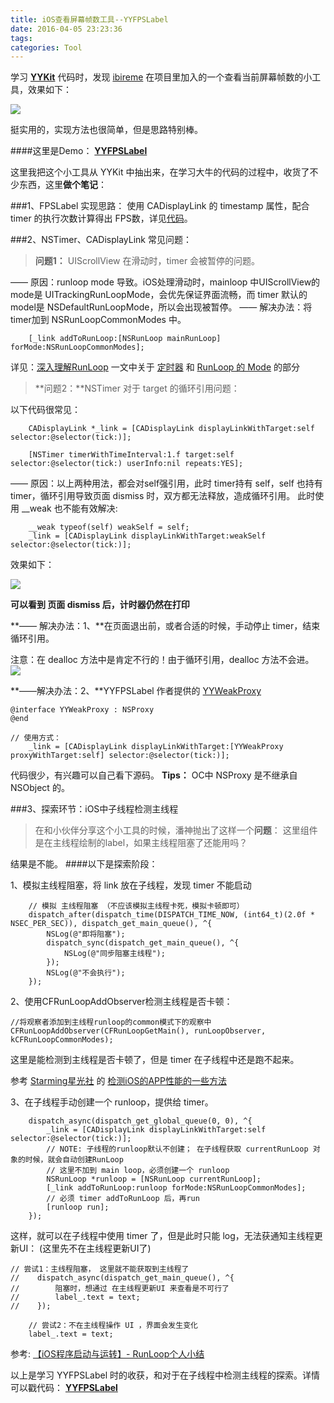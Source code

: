 ```yaml
---
title: iOS查看屏幕帧数工具--YYFPSLabel
date: 2016-04-05 23:23:36
tags:
categories: Tool
---
```


学习 **[YYKit](https://github.com/ibireme/YYKit)** 代码时，发现 [ibireme](https://github.com/ibireme) 在项目里加入的一个查看当前屏幕帧数的小工具，效果如下：

![](http://upload-images.jianshu.io/upload_images/332029-36fb1bdbfb423531.gif?imageMogr2/auto-orient/strip)

挺实用的，实现方法也很简单，但是思路特别棒。

####这里是Demo： **[YYFPSLabel](https://github.com/yehot/YYFPSLabel)**


这里我把这个小工具从 YYKit 中抽出来，在学习大牛的代码的过程中，收货了不少东西，这里**做个笔记**：

###1、FPSLabel 实现思路：
使用 CADisplayLink 的 timestamp 属性，配合 timer 的执行次数计算得出 FPS数，详见[代码](https://github.com/yehot/YYFPSLabel/blob/master/YYFPSLabel/YYFPSLabel/YYFPSLabel.m)。

###2、NSTimer、CADisplayLink 常见问题：
>**问题1：** UIScrollView 在滑动时，timer 会被暂停的问题。

—— 原因：runloop mode 导致。iOS处理滑动时，mainloop 中UIScrollView的mode是 UITrackingRunLoopMode，会优先保证界面流畅，而 timer 默认的model是 NSDefaultRunLoopMode，所以会出现被暂停。
—— 解决办法：将timer加到 NSRunLoopCommonModes 中。
```
    [_link addToRunLoop:[NSRunLoop mainRunLoop] forMode:NSRunLoopCommonModes];
```

详见：[深入理解RunLoop](http://blog.ibireme.com/2015/05/18/runloop/) 一文中关于 [定时器](http://blog.ibireme.com/2015/05/18/runloop/#timer)  和 [RunLoop 的 Mode](http://blog.ibireme.com/2015/05/18/runloop/#mode) 的部分
>**问题2：**NSTimer 对于 target 的循环引用问题：

以下代码很常见：
```
    CADisplayLink *_link = [CADisplayLink displayLinkWithTarget:self selector:@selector(tick:)];

    [NSTimer timerWithTimeInterval:1.f target:self selector:@selector(tick:) userInfo:nil repeats:YES];

```
—— 原因：以上两种用法，都会对self强引用，此时 timer持有 self，self 也持有 timer，循环引用导致页面 dismiss 时，双方都无法释放，造成循环引用。
此时使用 __weak 也不能有效解决:
```
    __weak typeof(self) weakSelf = self;
    _link = [CADisplayLink displayLinkWithTarget:weakSelf selector:@selector(tick:)];
```
效果如下：

![](http://upload-images.jianshu.io/upload_images/332029-6b2957fc2ff9cc8b.gif?imageMogr2/auto-orient/strip)

**可以看到 页面 dismiss 后，计时器仍然在打印**

**—— 解决办法：1、**在页面退出前，或者合适的时候，手动停止 timer，结束循环引用。

注意：在 dealloc 方法中是肯定不行的！由于循环引用，dealloc 方法不会进。
![](http://upload-images.jianshu.io/upload_images/332029-90b68a2f2381e4f0.png?imageMogr2/auto-orient/strip%7CimageView2/2/w/1240)

**——解决办法：2、**YYFPSLabel 作者提供的 [YYWeakProxy](https://github.com/yehot/YYFPSLabel/blob/master/YYFPSLabel/YYFPSLabel/YYWeakProxy.m)

```
@interface YYWeakProxy : NSProxy
@end

// 使用方式：
    _link = [CADisplayLink displayLinkWithTarget:[YYWeakProxy proxyWithTarget:self] selector:@selector(tick:)];

```
代码很少，有兴趣可以自己看下源码。
**Tips：** OC中 NSProxy 是不继承自 NSObject 的。

###3、探索环节：iOS中子线程检测主线程
>在和小伙伴分享这个小工具的时候，潘神抛出了这样一个**问题**：
这里组件是在主线程绘制的label，如果主线程阻塞了还能用吗？


结果是不能。
####以下是探索阶段：

1、模拟主线程阻塞，将 link 放在子线程，发现 timer 不能启动

```OC
    // 模拟 主线程阻塞 （不应该模拟主线程卡死，模拟卡顿即可）
    dispatch_after(dispatch_time(DISPATCH_TIME_NOW, (int64_t)(2.0f * NSEC_PER_SEC)), dispatch_get_main_queue(), ^{  
        NSLog(@"即将阻塞");
        dispatch_sync(dispatch_get_main_queue(), ^{
            NSLog(@"同步阻塞主线程");
        });
        NSLog(@"不会执行");
    });
```

2、使用CFRunLoopAddObserver检测主线程是否卡顿：

```
//将观察者添加到主线程runloop的common模式下的观察中
CFRunLoopAddObserver(CFRunLoopGetMain(), runLoopObserver, kCFRunLoopCommonModes);
```

这里是能检测到主线程是否卡顿了，但是 timer 在子线程中还是跑不起来。

参考 [Starming星光社](https://www.google.com.hk/url?sa=t&rct=j&q=&esrc=s&source=web&cd=1&ved=0ahUKEwjx0Zjw4_fLAhWVj44KHdkUAvwQFggbMAA&url=%68%74%74%70%3a%2f%2f%77%77%77%2e%73%74%61%72%6d%69%6e%67%2e%63%6f%6d%2f&usg=AFQjCNF2xjShwXV0aXfKo1yXQHN95DRCAA&sig2=C_ywHG5vt8byOOqA6x-bOw) 的 [检测iOS的APP性能的一些方法](http://www.starming.com/index.php?v=index&view=91)

3、在子线程手动创建一个 runloop，提供给 timer。
```
    dispatch_async(dispatch_get_global_queue(0, 0), ^{
        _link = [CADisplayLink displayLinkWithTarget:self selector:@selector(tick:)];
        // NOTE: 子线程的runloop默认不创建； 在子线程获取 currentRunLoop 对象的时候，就会自动创建RunLoop
        // 这里不加到 main loop，必须创建一个 runloop
        NSRunLoop *runloop = [NSRunLoop currentRunLoop];
        [_link addToRunLoop:runloop forMode:NSRunLoopCommonModes];
        // 必须 timer addToRunLoop 后，再run
        [runloop run];
    });
```

这样，就可以在子线程中使用 timer 了，但是此时只能 log，无法获通知主线程更新UI： (这里先不在主线程更新UI了)
```
// 尝试1：主线程阻塞， 这里就不能获取到主线程了
//    dispatch_async(dispatch_get_main_queue(), ^{
//        阻塞时，想通过 在主线程更新UI 来查看是不可行了
//        label_.text = text;
//    });
    
    // 尝试2：不在主线程操作 UI ，界面会发生变化
    label_.text = text;
```

参考: [【iOS程序启动与运转】- RunLoop个人小结](http://www.jianshu.com/p/37ab0397fec7)


以上是学习 YYFPSLabel 时的收获，和对于在子线程中检测主线程的探索。详情可以戳代码：
**[YYFPSLabel](https://github.com/yehot/YYFPSLabel)**
